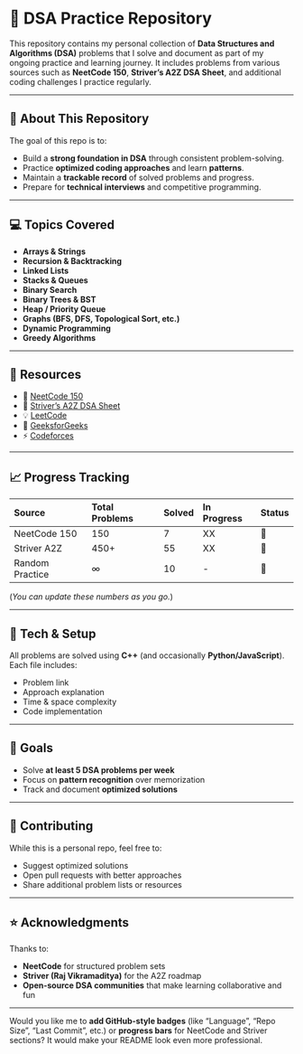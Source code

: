 # 🧠 DSA Practice Repository

This repository contains my personal collection of **Data Structures and Algorithms (DSA)** problems that I solve and document as part of my ongoing practice and learning journey.
It includes problems from various sources such as **NeetCode 150**, **Striver’s A2Z DSA Sheet**, and additional coding challenges I practice regularly.

---

## 🚀 About This Repository

The goal of this repo is to:

* Build a **strong foundation in DSA** through consistent problem-solving.
* Practice **optimized coding approaches** and learn **patterns**.
* Maintain a **trackable record** of solved problems and progress.
* Prepare for **technical interviews** and competitive programming.

---

## 💻 Topics Covered

* **Arrays & Strings**
* **Recursion & Backtracking**
* **Linked Lists**
* **Stacks & Queues**
* **Binary Search**
* **Binary Trees & BST**
* **Heap / Priority Queue**
* **Graphs (BFS, DFS, Topological Sort, etc.)**
* **Dynamic Programming**
* **Greedy Algorithms**

---

## 🧩 Resources

* 📘 [NeetCode 150](https://neetcode.io/practice)
* 📗 [Striver’s A2Z DSA Sheet](https://takeuforward.org/interviews/strivers-sde-sheet-top-coding-interview-problems/)
* 💡 [LeetCode](https://leetcode.com/)
* 🧠 [GeeksforGeeks](https://www.geeksforgeeks.org/)
* ⚡ [Codeforces](https://codeforces.com/)

---

## 📈 Progress Tracking

| Source          | Total Problems | Solved | In Progress | Status |
| :-------------- | :------------- | :----- | :---------- | :----- |
| NeetCode 150    | 150            | 7     | XX          | 🔄     |
| Striver A2Z     | 450+           | 55     | XX          | 🔄     |
| Random Practice | ∞              | 10     | -           | 🧩     |

(*You can update these numbers as you go.*)

---

## 🧰 Tech & Setup

All problems are solved using **C++** (and occasionally **Python/JavaScript**).
Each file includes:

* Problem link
* Approach explanation
* Time & space complexity
* Code implementation

---

## 🌱 Goals

* Solve **at least 5 DSA problems per week**
* Focus on **pattern recognition** over memorization
* Track and document **optimized solutions**

---

## 🤝 Contributing

While this is a personal repo, feel free to:

* Suggest optimized solutions
* Open pull requests with better approaches
* Share additional problem lists or resources

---

## ⭐ Acknowledgments

Thanks to:

* **NeetCode** for structured problem sets
* **Striver (Raj Vikramaditya)** for the A2Z roadmap
* **Open-source DSA communities** that make learning collaborative and fun

---

Would you like me to **add GitHub-style badges** (like “Language”, “Repo Size”, “Last Commit”, etc.) or **progress bars** for NeetCode and Striver sections? It would make your README look even more professional.

